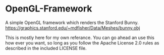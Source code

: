 # OpenGL-Framework
A simple OpenGL framework which renders the Stanford Bunny.
https://graphics.stanford.edu/~mdfisher/Data/Meshes/bunny.obj

This is mostly here for my own referance.
You can go ahead an use this how ever you want, so long as you follow the Apache License 2.0 rules as described in the included LICENSE file.